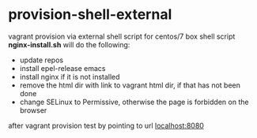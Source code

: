 # provision-shell-external
vagrant provision via external shell script for centos/7 box
shell script **nginx-install.sh** will do the following: 
- update repos
- install epel-release emacs
- install nginx if it is not installed
- remove the html dir with link to vagrant html dir, if that has not been done
- change SELinux to Permissive, otherwise the page is forbidden on the browser

after vagrant provision test by pointing to url [localhost:8080](http://localhost:8080)

